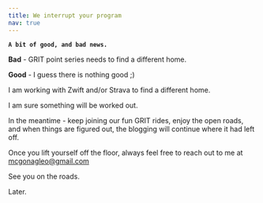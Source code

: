 ```yaml
---
title: We interrupt your program
nav: true
---
```


**`A bit of good, and bad news.`**

**Bad** - GRIT point series needs to find a different home.

**Good** - I guess there is nothing good ;)

I am working with Zwift and/or Strava to find a different home.

I am sure something will be worked out.

In the meantime - keep joining our fun GRIT rides, enjoy the open
roads, and when things are figured out, the blogging will continue
where it had left off.

Once you lift yourself off the floor, always feel free to reach out to me at mcgonagleo@gmail.com

See you on the roads.

Later.


